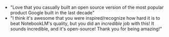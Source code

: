 - "Love that you casually built an open source version of the most popular product Google built in the last decade"
- "I think it's awesome that you were inspired/recognize how hard it is to beat NotebookLM's quality, but you did an *incredible* job with this! It sounds incredible, and it's open-source! Thank you for being amazing!"